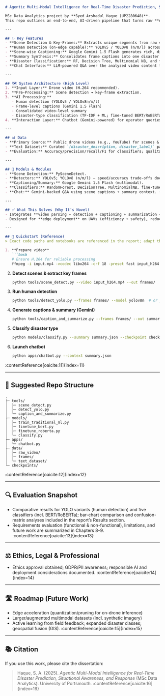 ```markdown
# Agentic Multi-Modal Intelligence for Real-Time Disaster Prediction, Situational Awareness & Response

MSc Data Analytics project by **Syed Arshadul Haque (UP2280648)**.  
This repo outlines an end-to-end, AI-driven pipeline that turns raw **drone video** into **actionable intelligence** for disaster response: scene/key-frame extraction → human detection → scene captioning → consolidated summarization → disaster-type classification → interactive Q&A. :contentReference[oaicite:0]{index=0}

---

## ✨ Key Features
- **Scene Detection & Key-Frames:** Extracts unique segments from raw video (PySceneDetect). :contentReference[oaicite:1]{index=1}  
- **Human Detection (on-edge capable):** YOLOv5 / YOLOv8 (n/m/l) across key frames for rapid survivor triage. :contentReference[oaicite:2]{index=2}  
- **Scene-wise Captioning:** Google Gemini 1.5 Flash generates rich, disaster-aware descriptions. :contentReference[oaicite:3]{index=3}  
- **Summary Synthesis:** Consolidates frame captions into one disaster summary. :contentReference[oaicite:4]{index=4}  
- **Disaster Classification:** RF, Decision Tree, Multinomial NB, and fine-tuned **BERT/RoBERTa** on a curated text dataset (e.g., Flood, Earthquake, Cyclone). :contentReference[oaicite:5]{index=5}  
- **Chat Interface:** LLM-powered Q&A over the analyzed video content for fast, context-aware insight. :contentReference[oaicite:6]{index=6}

---

## 🗺️ System Architecture (High Level)
1. **Input Layer:** Drone video (H.264 recommended).  
2. **Pre-Processing:** Scene detection → key-frame extraction.  
3. **AI Processing:**
   - Human detection (YOLOv5 / YOLOv8n/m/l)
   - Frame-level captions (Gemini 1.5 Flash)
   - Consolidated video-level summary
   - Disaster-type classification (TF-IDF + ML; fine-tuned BERT/RoBERTa)  
4. **Interaction Layer:** Chatbot (Gemini-powered) for operator queries. :contentReference[oaicite:7]{index=7}

---

## 📊 Data
- **Primary Source:** Public drone videos (e.g., YouTube) for scenes & frames.  
- **Text Dataset:** Curated `(disaster_description, disaster_label)` pairs for training/testing classifiers.  
- **Evaluation:** Accuracy/precision/recall/F1 for classifiers; qualitative checks for detection/captioning. :contentReference[oaicite:8]{index=8}

---

## 🧪 Models & Modules
- **Scene Detection:** PySceneDetect.  
- **Detectors:** YOLOv5; YOLOv8 (n/m/l) — speed/accuracy trade-offs documented.  
- **Captioning/Summary:** Google Gemini 1.5 Flash (multimodal).  
- **Classifiers:** RandomForest, DecisionTree, MultinomialNB, fine-tuned **BERT** & **RoBERTa**.  
- **Chat:** Gemini-backed Q&A using scene captions + summary context. :contentReference[oaicite:9]{index=9}

---

## ✅ What This Solves (Why It’s Novel)
- Integrates **video parsing + detection + captioning + summarization + classification + Q&A** into one practical pipeline for **first 72-hour** response windows.  
- Designed for **edge deployment** on UAVs (efficiency + safety), reducing reliance on risky manned surveys. :contentReference[oaicite:10]{index=10}

---

## 🚀 Quickstart (Reference)
> Exact code paths and notebooks are referenced in the report; adapt these commands to your repo structure.

1. **Prepare video**
   ```bash
   # Ensure H.264 for reliable processing
   ffmpeg -i input.mp4 -vcodec libx264 -crf 18 -preset fast input_h264.mp4
   ```
2. **Detect scenes & extract key frames**
   ```bash
   python tools/scene_detect.py --video input_h264.mp4 --out frames/
   ```
3. **Run human detection**
   ```bash
   python tools/detect_yolo.py --frames frames/ --model yolov8n  # or yolov5/yolov8m/yolov8l
   ```
4. **Generate captions & summary (Gemini)**
   ```bash
   python tools/caption_and_summarize.py --frames frames/ --out summary.json
   ```
5. **Classify disaster type**
   ```bash
   python models/classify.py --summary summary.json --checkpoint checkpoints/bert_finetuned.pt
   ```
6. **Launch chatbot**
   ```bash
   python apps/chatbot.py --context summary.json
   ```
:contentReference[oaicite:11]{index=11}

---

## 📁 Suggested Repo Structure
```
.
├─ tools/
│  ├─ scene_detect.py
│  ├─ detect_yolo.py
│  └─ caption_and_summarize.py
├─ models/
│  ├─ train_traditional_ml.py
│  ├─ finetune_bert.py
│  ├─ finetune_roberta.py
│  └─ classify.py
├─ apps/
│  └─ chatbot.py
├─ data/
│  ├─ raw_video/
│  ├─ frames/
│  └─ text_dataset/
└─ checkpoints/
```
:contentReference[oaicite:12]{index=12}

---

## 🔍 Evaluation Snapshot
- Comparative results for YOLO variants (human detection) and five classifiers (incl. BERT/RoBERTa); bar-chart comparison and confusion-matrix analyses included in the report’s Results section.  
- Requirements evaluation (functional & non-functional), limitations, and future work are summarized in Chapters 8–9. :contentReference[oaicite:13]{index=13}

---

## ⚖️ Ethics, Legal & Professional
- Ethics approval obtained; GDPR/PII awareness; responsible AI and deployment considerations documented. :contentReference[oaicite:14]{index=14}

---

## 🛣️ Roadmap (Future Work)
- Edge acceleration (quantization/pruning for on-drone inference)  
- Larger/augmented multimodal datasets (incl. synthetic imagery)  
- Active learning from field feedback; expanded disaster classes; geospatial fusion (GIS). :contentReference[oaicite:15]{index=15}

---

## 📚 Citation
If you use this work, please cite the dissertation:
> Haque, S. A. (2025). *Agentic Multi-Modal Intelligence for Real-Time Disaster Prediction, Situational Awareness, and Response* (MSc Data Analytics). University of Portsmouth. :contentReference[oaicite:16]{index=16}
```
